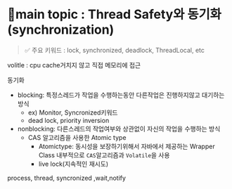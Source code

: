 # 📍main topic : Thread Safety와 동기화(synchronization)
> ✅ 주요 키워드 : lock, synchronized, deadlock, ThreadLocal, etc



volitle : cpu cache거치지 않고 직접 메모리에 접근

동기화
+ blocking: 특정스레드가 작업을 수행하는동안 다른작업은 진행하지않고 대기하는 방식
  + ex) Monitor, Syncronized키워드 
  + dead lock, priority inversion
+ nonblocking: 다른스레드의 작업여부와 상관없이 자신의 작업을 수행하는 방식
  + CAS 알고리즘을 사용한 Atomic type
    + Atomictype: 동시성을 보장하기위해서 자바에서 제공하는 Wrapper Class
    내부적으로 `CAS`알고리즘과 `Volatile`을 사용
    + live lock(지속적인 재시도)

process, thread, syncronized ,wait,notify


